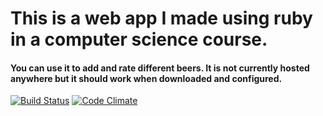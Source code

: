 # This is a web app I made using ruby in a computer science course. 
#### You can use it to add and rate different beers. It is not currently hosted anywhere but it should work when downloaded and configured.

[![Build Status](https://travis-ci.org/Samppaa/wadror.png)](https://travis-ci.org/Samppaa/wadror)
[![Code Climate](https://codeclimate.com/github/Samppaa/wadror.png)](https://codeclimate.com/github/Samppaa/wadror)

